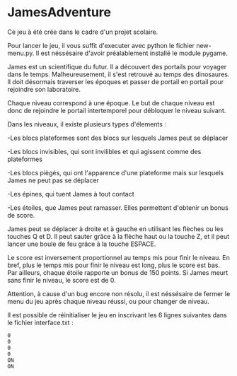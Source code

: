﻿# JamesAdventure

Ce jeu à été crée dans le cadre d'un projet scolaire.

Pour lancer le jeu, il vous suffit d'executer avec python le fichier new-menu.py. Il est néssésaire d'avoir préalablement installé le module pygame.

James est un scientifique du futur. Il a découvert des portails pour voyager dans le temps. Malheureusement, il s'est retrouvé au temps des dinosaures. Il doit désormais traverser les époques et passer de portail en portail pour rejoindre son laboratoire.

Chaque niveau correspond à une époque. Le but de chaque niveau est donc de rejoindre le portail intertemporel pour débloquer le niveau suivant.

Dans les niveaux, il existe plusieurs types d'élements :

-Les blocs plateformes sont des blocs sur lesquels James peut se déplacer

-Les blocs invisibles, qui sont invilibles et qui agissent comme des plateformes

-Les blocs piègés, qui ont l'apparence d'une plateforme mais sur lesquels James ne peut pas se déplacer

-Les épines, qui tuent James à tout contact

-Les étoiles, que James peut ramasser. Elles permettent d'obtenir un bonus de score.

James peut se déplacer à droite et à gauche en utilisant les flèches ou les touches Q et D. Il peut sauter grâce à la flèche haut ou la touche Z, et il peut lancer une boule de feu grâce à la touche ESPACE.

Le score est inversement proportionnel au temps mis pour finir le niveau. En bref, plus le temps mis pour finir le niveau est long, plus le score est bas. Par ailleurs, chaque étoile rapporte un bonus de 150 points. Si James meurt sans finir le niveau, le score est de 0.

Attention, à cause d'un bug encore non résolu, il est néssésaire de fermer le menu du jeu après chaque niveau réussi, ou pour changer de niveau.

Il est possible de réinitialiser le jeu en inscrivant les 6 lignes suivantes dans le fichier interface.txt :

```
0
0
0
0
ON
ON
```
